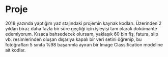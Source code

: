 # Proje
2018 yazında yaptığım yaz stajındaki projemin kaynak kodları. Üzerinden 2 yıldan biraz daha fazla bir süre geçtiği için işleyişi tam olarak dokümante edemiyorum. 
Kısaca bahsedecek olursam, yaklaşık 60 bin fiş, fatura, slip vb. resimlerinden oluşan dışarıya kapalı bir veri setini öğrenip, bu fotoğrafları 5 sınıfa %98 başarımla
ayıran bir Image Classification modeline ait kodlar.
